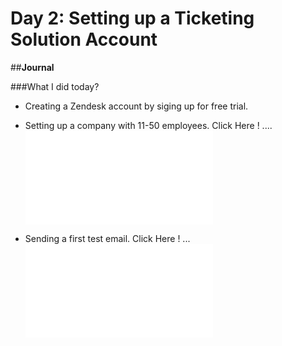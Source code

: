 # Day 2: Setting up a Ticketing Solution Account

##**Journal**

###What I did today?
- Creating a Zendesk account by siging up for free trial.
- Setting up a company with 11-50 employees. Click Here ! .... ![image](images/day2/img1.md)

- Sending a first test email. Click Here ! ... ![](images/day2/img1.md)



